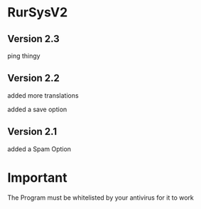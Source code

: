 # RurSysV2

## Version 2.3
ping thingy

## Version 2.2
added  more translations

added a save option

## Version 2.1
added  a Spam Option



# Important
The Program must be whitelisted by your antivirus for it to work
